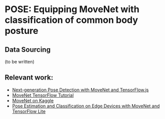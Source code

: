 # POSE: Equipping MoveNet with classification of common body posture

## Data Sourcing
(to be written)

## Relevant work:
- [Next-generation Pose Detection with MoveNet and TensorFlow.js](https://blog.tensorflow.org/2021/05/next-generation-pose-detection-with-movenet-and-tensorflowjs.html)
- [MoveNet TensorFlow Tutorial](https://www.tensorflow.org/hub/tutorials/movenet)
- [MoveNet on Kaggle](https://www.kaggle.com/models/google/movenet)
- [Pose Estimation and Classification on Edge Devices with MoveNet and TensorFlow Lite](https://blog.tensorflow.org/2021/08/pose-estimation-and-classification-on-edge-devices-with-MoveNet-and-TensorFlow-Lite.html)
